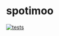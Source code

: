 spotimoo
========

[![tests][TestImageLink]][TestLink]

[TestImageLink]: https://github.com/spotimoo/spotimoo/actions/workflows/tests.yml/badge.svg
[TestLink]: https://github.com/spotimoo/spotimoo/actions/workflows/tests.yml

